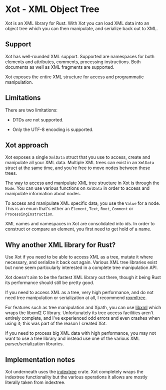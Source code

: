 # Xot - XML Object Tree

Xot is an XML library for Rust. With Xot you can load XML data into an object
tree which you can then manipulate, and serialize back out to XML.

## Support

Xot has well-rounded XML support. Supported are namespaces for both elements
and attributes, comments, processing instructions. Both documents as well
as XML fragments are supported.

Xot exposes the entire XML structure for access and programmatic manipulation.

## Limitations

There are two limitations:

- DTDs are not supported.

- Only the UTF-8 encoding is supported.

## Xot approach

Xot exposes a single `XmlData` struct that you use to access, create and
manipulate all your XML data. Multiple XML trees can exist in an `XmlData`
struct at the same time, and you're free to move nodes between these trees.

The way to access and manipulate XML tree structure in Xot is through the
`Node`. You can use various functions on `XmlData` in order to access and
manipulate information about nodes.

To access and manipulate XML specific data, you use the `Value` for a node.
This is an enum that's either an `Element`, `Text`, `Root`, `Comment` or
`ProcessingInstruction`.

XML names and namespaces in Xot are consolidated into ids. In order to
construct or compare an element, you first need to get hold of a name.

## Why another XML library for Rust?

Use Xot if you need to be able to access XML as a tree, mutate it where
necessary, and serialize it back out again. Various XML tree libraries exist
but none seem particularly interested in a complete tree manipulation API.

Xot doesn't aim to be the fastest XML library out there, though it being Rust
its performance should still be pretty good.

If you need to access XML as a tree, very high performance, and do not need
tree manipulation or serialization at all, I recommend
[roxmltree](https://github.com/RazrFalcon/roxmltree).

For features such as tree manipulation and Xpath, you can use
[libxml](https://github.com/KWARC/rust-libxml) which wraps the libxml2 C
library. Unfortunately its tree access facilities aren't entirely complete, and
I've experienced odd errors and even crashes when using it; this was part of
the reason I created Xot.

If you need to process big XML data with high performance, you may not want to
use a tree library and instead use one of the various XML parser/serialization
libraries.

## Implementation notes

Xot underneath uses the
[indextree](https://docs.rs/indextree/latest/indextree/) crate. Xot completely
wraps the indextree functionality but the various operations it allows are
mostly literally taken from indextree.
